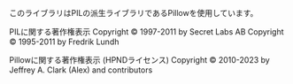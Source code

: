 このライブラリはPILの派生ライブラリであるPillowを使用しています。

PILに関する著作権表示
Copyright © 1997-2011 by Secret Labs AB
Copyright © 1995-2011 by Fredrik Lundh

Pillowに関する著作権表示 (HPNDライセンス)
Copyright © 2010-2023 by Jeffrey A. Clark (Alex) and contributors
